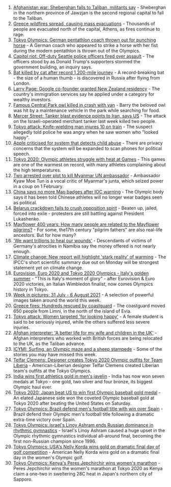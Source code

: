 1. [Afghanistan war: Sheberghan falls to Taliban, militants say](https://www.bbc.co.uk/news/world-asia-58127407) - Sheberghan in the northern province of Jawzjan is the second regional capital to fall to the Taliban.
2. [Greece wildfires spread, causing mass evacuations](https://www.bbc.co.uk/news/world-europe-58124129) - Thousands of people are evacuated north of the capital, Athens, as fires continue to rage.
3. [Tokyo Olympics: German pentathlon coach thrown out for punching horse](https://www.bbc.co.uk/sport/olympics/58127366) - A German coach who appeared to strike a horse with her fist during the modern pentathlon is thrown out of the Olympics.
4. [Capitol riot: Off-duty Seattle police officers fired over assault](https://www.bbc.co.uk/news/world-us-canada-58088868) - The officers stood by as Donald Trump's supporters stormed the government building, an inquiry says.
5. [Bat killed by cat after record 1,200-mile journey](https://www.bbc.co.uk/news/uk-58128773) - A record-breaking bat - the size of a human thumb - is discovered in Russia after flying from London.
6. [Larry Page: Google co-founder granted New Zealand residency](https://www.bbc.co.uk/news/world-asia-58128475) - The country's immigration services say he applied under a category for wealthy investors.
7. [Famous Central Park owl killed in crash with van](https://www.bbc.co.uk/news/world-us-canada-58127413) - Barry the beloved owl was hit by a maintenance vehicle in the park while searching for food.
8. [Mercer Street: Tanker blast evidence points to Iran, says US](https://www.bbc.co.uk/news/world-middle-east-58124489) - The attack on the Israeli-operated merchant tanker last week killed two people.
9. [Tokyo attack: Knife-wielding man injures 10 on train](https://www.bbc.co.uk/news/world-asia-58125414) - The suspect allegedly told police he was angry when he saw women who "looked happy".
10. [Apple criticised for system that detects child abuse](https://www.bbc.co.uk/news/technology-58124495) - There are privacy concerns that the system will be expanded to scan phones for political speech.
11. [Tokyo 2020: Olympic athletes struggle with heat at Games](https://www.bbc.co.uk/news/world-asia-58110846) - This games are one of the warmest on record, with many athletes complaining about the high temperatures.
12. [Two arrested over plot to kill Myanmar UN ambassador](https://www.bbc.co.uk/news/world-us-canada-58088866) - Ambassador Kyaw Moe Tun is a vocal critic of Myanmar's junta, which seized power in a coup on 1 February.
13. [China says no more Mao badges after IOC warning](https://www.bbc.co.uk/news/world-asia-china-58127804) - The Olympic body says it has been told Chinese athletes will no longer wear badges seen as political.
14. [Belarus crackdown fails to crush opposition spirit](https://www.bbc.co.uk/news/world-europe-58114107) - Beaten up, jailed, forced into exile - protesters are still battling against President Lukashenko.
15. [Mayflower 400 years: How many people are related to the Mayflower pilgrims?](https://www.bbc.co.uk/news/world-us-canada-57698818) - For some, the17th century "pilgrim fathers" are also real-life ancestors. But for how many?
16. ['We want trillions to heal our wounds'](https://www.bbc.co.uk/news/world-africa-57961151) - Descendants of victims of Germany's atrocities in Namibia say the money offered is not nearly enough.
17. [Climate change: New report will highlight 'stark reality' of warming](https://www.bbc.co.uk/news/science-environment-58102953) - The IPCC's short scientific summary due out on Monday will be strongest statement yet on climate change.
18. [Eurovision, Euro 2020 and Tokyo 2020 Olympics - Italy's golden summer](https://www.bbc.co.uk/sport/olympics/58112120) - "This is Italy's moment of glory" - after Eurovision & Euro 2020 victories, an Italian Wimbledon finalist, now comes Olympics history in Tokyo.
19. [Week in pictures: 31 July - 6 August 2021](https://www.bbc.co.uk/news/in-pictures-58100824) - A selection of powerful images taken around the world this week.
20. [Greece fires: Hundreds rescued by coastguard](https://www.bbc.co.uk/news/world-europe-58128033) - The coastguard moved 650 people from Limni, in the north of the island of Evia.
21. [Tokyo attack: Women targeted 'for looking happy'](https://www.bbc.co.uk/news/world-asia-58128029) - A female student is said to be seriously injured, while the others suffered less severe injuries.
22. [Afghan interpreter: 'A better life for my wife and children in the UK'](https://www.bbc.co.uk/news/uk-58124249) - Afghan interpreters who worked with British forces are being relocated to the UK, as the Taliban advance.
23. [ICYMI: Surfing, an Olympic maze and a sheep stampede](https://www.bbc.co.uk/news/world-58101466) - Some of the stories you may have missed this week.
24. [Telfar Clemens: Designer creates Tokyo 2020 Olympic outfits for Team Liberia](https://www.bbc.co.uk/news/world-africa-58123178) - American-Liberian designer Telfar Clemens created Liberian team's outfits at the Tokyo Olympics.
25. [India wins first athletics gold in men's javelin](https://www.bbc.co.uk/news/world-asia-india-57913544) - India has now won seven medals at Tokyo - one gold, two silver and four bronze, its biggest Olympic haul ever.
26. [Tokyo 2020: Japan beat US to win first Olympic baseball gold medal](https://www.bbc.co.uk/sport/olympics/58130125) - An elated Japanese side won the coveted Olympic baseball gold at Tokyo 2020 after beating the United States on Saturday.
27. [Tokyo Olympics: Brazil defend men's football title with win over Spain](https://www.bbc.co.uk/sport/football/58129614) - Brazil defend their Olympic men's football title following a dramatic extra-time victory over Spain.
28. [Tokyo Olympics: Israel's Linoy Ashram ends Russian dominance in rhythmic gymnastics](https://www.bbc.co.uk/sport/olympics/58127312) - Israel's Linoy Ashram caused a huge upset in the Olympic rhythmic gymnastics individual all-around final, becoming the first non-Russian champion since 1996.
29. [Tokyo Olympics: USA's Nelly Korda wins gold on dramatic final day of golf competition](https://www.bbc.co.uk/sport/olympics/58126512) - American Nelly Korda wins gold on a dramatic final day in the women's Olympic golf.
30. [Tokyo Olympics: Kenya's Peres Jepchirchir wins women's marathon](https://www.bbc.co.uk/sport/olympics/58124519) - Peres Jepchirchir wins the women's marathon at Tokyo 2020 as Kenya claim a one-two in sweltering 28C heat in Japan's northern city of Sapporo.
